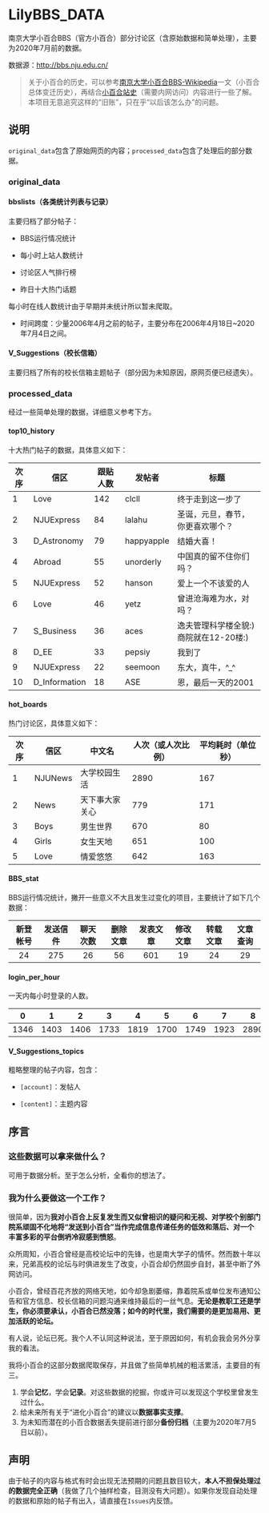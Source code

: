 # LilyBBS_DATA
 南京大学小百合BBS（官方小百合）部分讨论区（含原始数据和简单处理），主要为2020年7月前的数据。

数据源：http://bbs.nju.edu.cn/

 > 关于小百合的历史，可以参考[南京大学小百合BBS-Wikipedia](https://zh.wikipedia.org/wiki/%E5%8D%97%E4%BA%AC%E5%A4%A7%E5%AD%A6%E5%B0%8F%E7%99%BE%E5%90%88BBS)一文（小百合总体变迁历史），再结合[小百合站史](http://bbs.nju.edu.cn/bbs0an?path=/er030540162)（需要内网访问）内容进行一些了解。本项目无意追究这样的“旧账”，只在乎“以后该怎么办”的问题。

## 说明

`original_data`包含了原始网页的内容；`processed_data`包含了处理后的部分数据。

### original_data

#### bbslists（各类统计列表与记录）

主要归档了部分帖子：

+ BBS运行情况统计

+ 每小时上站人数统计

+ 讨论区人气排行榜

+ 昨日十大热门话题

每小时在线人数统计由于早期并未统计所以暂未爬取。

+ 时间跨度：少量2006年4月之前的帖子，主要分布在2006年4月18日~2020年7月4日之间。

#### V_Suggestions（校长信箱）

主要归档了所有的校长信箱主题帖子（部分因为未知原因，原网页便已经遗失）。

### processed_data

经过一些简单处理的数据，详细意义参考下方。

#### top10_history

十大热门帖子的数据，具体意义如下：

| 次序 | 信区 | 跟贴人数 | 发帖者 | 标题 |
| ---- | ---- | -------- | ------ | ---- |
|1 | Love | 142 | clcll | 终于走到这一步了|
|2 | NJUExpress | 84 | lalahu | 圣诞，元旦，春节，你更喜欢哪个？|
|3 | D_Astronomy | 79 | happyapple | 结婚大喜！|
|4 | Abroad | 55 | unorderly | 中国真的留不住你们吗？|
|5 | NJUExpress | 52 | hanson | 爱上一个不该爱的人|
|6 | Love | 46 | yetz | 曾进沧海难为水，对吗？|
|7 | S_Business | 36 | aces | 逸夫管理科学楼全貌:)商院就在12-20楼:)|
|8 | D_EE | 33 | pepsiy | 我到了|
|9 | NJUExpress | 22 | seemoon | 东大，真牛，^_^|
|10 | D_Information | 18 | ASE | 恩，最后一天的2001|

#### hot_boards

热门讨论区，具体意义如下：

| 次序 | 信区 | 中文名 | 人次（或人次比例） | 平均耗时（单位秒） |
| ---- | ---- | ------ | ---- | -------- |
|1 | NJUNews | 大学校园生活  | 2890 | 167|
|2 | News | 天下事大家关心  | 779 | 171|
|3 | Boys | 男生世界  | 670 | 80|
|4 | Girls | 女生天地  | 651 | 100|
|5 | Love | 情爱悠悠  | 642 | 163|

#### BBS_stat

BBS运行情况统计，撇开一些意义不大且发生过变化的项目，主要统计了如下几个数据：

| 新登帐号 | 发送信件 | 聊天次数 | 删除文章 | 发表文章 | 修改文章 | 转载文章 | 文章查询 |
| :------: | :------: | :------: | :------: | :------: | :------: | :------: | :------: |
|    24    |   275    |    26    |    56    |   601    |    19    |    24    |    29    |

#### login_per_hour

一天内每小时登录的人数。

| 0    | 1    | 2    | 3    | 4    | 5    | 6    | 7    | 8    | 9    | 10   | 11   | 12   | 13   | 14   | 15   | 16   | 17   | 18   | 19   | 20   | 21   | 22   | 23   |
| ---- | ---- | ---- | ---- | ---- | ---- | ---- | ---- | ---- | ---- | ---- | ---- | ---- | ---- | ---- | ---- | ---- | ---- | ---- | ---- | ---- | ---- | ---- | ---- |
| 1346 | 1403 | 1406 | 1733 | 1819 | 1700 | 1749 | 1923 | 2890 | 3307 | 3174 | 2568 | 3279 | 2497 | 2775 | 2717 | 3152 | 2439 | 1963 | 2094 | 2245 | 2312 | 2253 | 2103 |

#### V_Suggestions_topics

粗略整理的帖子内容，包含：

+ `[account]`：发帖人

+ `[content]`：主题内容 

## 序言

### 这些数据可以拿来做什么？

可用于数据分析。至于怎么分析，全看你的想法了。

### 我为什么要做这一个工作？

很简单，因为**我对小百合上反复发生而又似曾相识的疑问和无视、对学校个别部门院系顽固不化地将“发送到小百合”当作完成信息传递任务的低效和落后、对一个丰富多彩的平台倒坍冷寂感到愤怒**。

众所周知，小百合曾经是高校论坛中的先锋，也是南大学子的情怀。然而数十年以来，兄弟高校的论坛与时俱进发生了改变，小百合却仍然固步自封，甚至中断了外网访问。

小百合，曾经百花齐放的网络天地，如今却急剧萎缩，靠着院系或单位发布通知公告和官方信息、校长信箱的问题沟通来维持最后的一丝气息。**无论是教职工还是学生，你必须要承认，小百合已然没落；如今的时代里，我们需要的是更加易用、更加活跃的论坛。**

有人说，论坛已死。我个人不认同这种说法，至于原因如何，有机会我会另外分享我的看法。

我将小百合的这部分数据爬取保存，并且做了些简单机械的粗活累活，主要目的有三。

1. 学会**记忆**，学会**记录**。对这些数据的挖掘，你或许可以发现这个学校里曾发生过什么。
2. 给未来所有关于“进化小百合”的建议以**数据事实支撑**。
3. 为未知而潜在的小百合数据丢失提前进行部分**备份归档**（主要为2020年7月5日以前）。

## 声明

由于帖子的内容与格式有时会出现无法预期的问题且数目较大，**本人不担保处理过的数据完全正确**（我做了几个抽样检查，目测没有大问题）。如果你发现自动处理的数据和原始的帖子有出入，请直接在`Issues`内反馈。